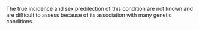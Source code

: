 The true incidence and sex predilection of this condition are not known and are difficult to assess because of its association with many genetic conditions.